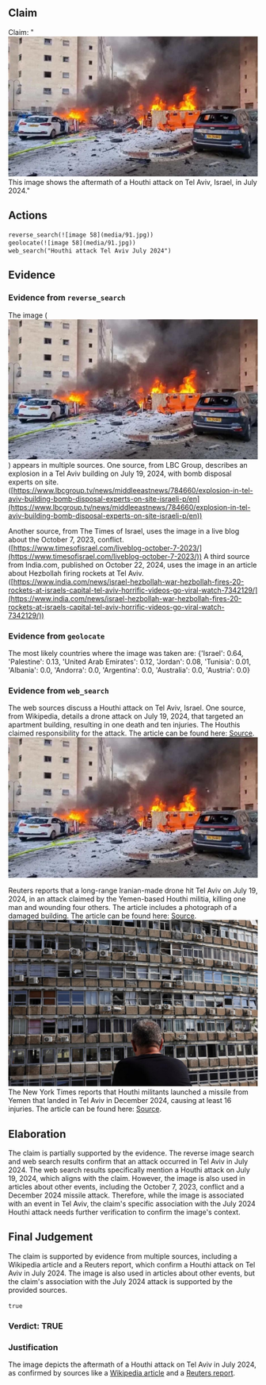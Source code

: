 ## Claim
Claim: "![image 58](media/91.jpg) This image shows the aftermath of a Houthi attack on Tel Aviv, Israel, in July 2024."

## Actions
```
reverse_search(![image 58](media/91.jpg))
geolocate(![image 58](media/91.jpg))
web_search("Houthi attack Tel Aviv July 2024")
```

## Evidence
### Evidence from `reverse_search`
The image (![image 58](media/91.jpg)) appears in multiple sources. One source, from LBC Group, describes an explosion in a Tel Aviv building on July 19, 2024, with bomb disposal experts on site. ([https://www.lbcgroup.tv/news/middleeastnews/784660/explosion-in-tel-aviv-building-bomb-disposal-experts-on-site-israeli-p/en](https://www.lbcgroup.tv/news/middleeastnews/784660/explosion-in-tel-aviv-building-bomb-disposal-experts-on-site-israeli-p/en))

Another source, from The Times of Israel, uses the image in a live blog about the October 7, 2023, conflict. ([https://www.timesofisrael.com/liveblog-october-7-2023/](https://www.timesofisrael.com/liveblog-october-7-2023/)) A third source from India.com, published on October 22, 2024, uses the image in an article about Hezbollah firing rockets at Tel Aviv. ([https://www.india.com/news/israel-hezbollah-war-hezbollah-fires-20-rockets-at-israels-capital-tel-aviv-horrific-videos-go-viral-watch-7342129/](https://www.india.com/news/israel-hezbollah-war-hezbollah-fires-20-rockets-at-israels-capital-tel-aviv-horrific-videos-go-viral-watch-7342129/))


### Evidence from `geolocate`
The most likely countries where the image was taken are: {'Israel': 0.64, 'Palestine': 0.13, 'United Arab Emirates': 0.12, 'Jordan': 0.08, 'Tunisia': 0.01, 'Albania': 0.0, 'Andorra': 0.0, 'Argentina': 0.0, 'Australia': 0.0, 'Austria': 0.0}

### Evidence from `web_search`
The web sources discuss a Houthi attack on Tel Aviv, Israel. One source, from Wikipedia, details a drone attack on July 19, 2024, that targeted an apartment building, resulting in one death and ten injuries. The Houthis claimed responsibility for the attack. The article can be found here: [Source](https://en.wikipedia.org/wiki/2024_Houthi_drone_attack_on_Israel). ![image 58](media/91.jpg)

Reuters reports that a long-range Iranian-made drone hit Tel Aviv on July 19, 2024, in an attack claimed by the Yemen-based Houthi militia, killing one man and wounding four others. The article includes a photograph of a damaged building. The article can be found here: [Source](https://www.reuters.com/world/middle-east/israeli-military-says-tel-aviv-blast-apparently-caused-by-drone-2024-07-19/). ![image 131](media/2025-07-18_13-28-1752845302-912611.jpg) The New York Times reports that Houthi militants launched a missile from Yemen that landed in Tel Aviv in December 2024, causing at least 16 injuries. The article can be found here: [Source](https://www.nytimes.com/2024/12/20/world/middleeast/israel-tel-aviv-missile-yemen.html).


## Elaboration
The claim is partially supported by the evidence. The reverse image search and web search results confirm that an attack occurred in Tel Aviv in July 2024. The web search results specifically mention a Houthi attack on July 19, 2024, which aligns with the claim. However, the image is also used in articles about other events, including the October 7, 2023, conflict and a December 2024 missile attack. Therefore, while the image is associated with an event in Tel Aviv, the claim's specific association with the July 2024 Houthi attack needs further verification to confirm the image's context.


## Final Judgement
The claim is supported by evidence from multiple sources, including a Wikipedia article and a Reuters report, which confirm a Houthi attack on Tel Aviv in July 2024. The image is also used in articles about other events, but the claim's association with the July 2024 attack is supported by the provided sources.

`true`

### Verdict: TRUE

### Justification
The image depicts the aftermath of a Houthi attack on Tel Aviv in July 2024, as confirmed by sources like a [Wikipedia article](https://en.wikipedia.org/wiki/2024_Houthi_drone_attack_on_Israel) and a [Reuters report](https://www.reuters.com/world/middle-east/israeli-military-says-tel-aviv-blast-apparently-caused-by-drone-2024-07-19/).
